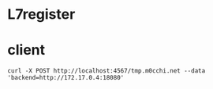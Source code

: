 # L7register

# client
```
curl -X POST http://localhost:4567/tmp.m0cchi.net --data 'backend=http://172.17.0.4:18080'
```
